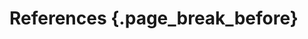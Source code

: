 # References {.page_break_before}

<!-- Explicitly insert bibliography here -->
<div id="refs", custom-style="References"></div>
